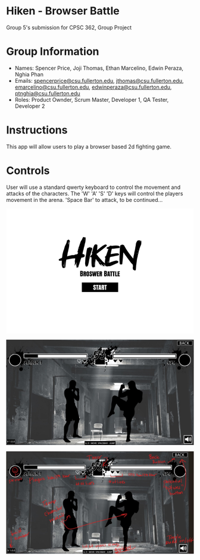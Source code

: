 # Hiken - Browser Battle
Group 5's submission for CPSC 362, Group Project

# Group Information
* Names: Spencer Price, Joji Thomas, Ethan Marcelino, Edwin Peraza, Nghia Phan
* Emails: spencerprice@csu.fullerton.edu, jthomas@csu.fullerton.edu, emarcelino@csu.fullerton.edu, edwinperaza@csu.fullerton.edu, ptnghia@csu.fullerton.edu
* Roles: Product Ownder, Scrum Master, Developer 1, QA Tester, Developer 2

# Instructions
This app will allow users to play a browser based 2d fighting game.

# Controls
User will use a standard qwerty keyboard to control the movement and attacks of
the characters. The 'W' 'A' 'S' 'D' keys will control the players movement in
the arena. 'Space Bar' to attack, to be continued...

![Start_Image](Start_Screen_White_BG.png)

![Fight_Screen_Mockup](Mockup_1.jpeg)

![Fight_Screen_Notes](Mockup_w-Notes.jpeg)

